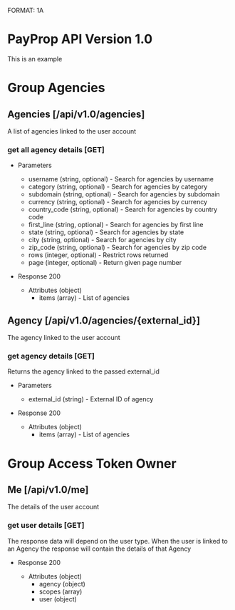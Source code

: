 FORMAT: 1A

# PayProp API Version 1.0
This is an example

# Group Agencies

## Agencies [/api/v1.0/agencies]
A list of agencies linked to the user account

### get all agency details [GET]

+ Parameters

    + username (string, optional) - Search for agencies by username
    + category (string, optional) - Search for agencies by category
    + subdomain (string, optional) - Search for agencies by subdomain
    + currency (string, optional) - Search for agencies by currency
    + country_code (string, optional) - Search for agencies by country code
    + first_line (string, optional) - Search for agencies by first line
    + state (string, optional) - Search for agencies by state
    + city (string, optional) - Search for agencies by city
    + zip_code (string, optional) - Search for agencies by zip code
    + rows (integer, optional) - Restrict rows returned
    + page (integer, optional) - Return given page number

+ Response 200

    + Attributes (object)
        + items (array) - List of agencies



## Agency [/api/v1.0/agencies/{external_id}]
The agency linked to the user account

### get agency details [GET]
Returns the agency linked to the passed external_id

+ Parameters

    + external_id (string) - External ID of agency

+ Response 200

    + Attributes (object)
        + items (array) - List of agencies



# Group Access Token Owner

## Me [/api/v1.0/me]
The details of the user account

### get user details [GET]
The response data will depend on the user type. When the user is linked to an Agency the response will contain the details of that Agency

+ Response 200

    + Attributes (object)
        + agency (object)
        + scopes (array)
        + user (object)


